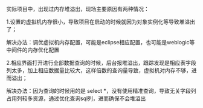 实际项目中，出现过内存堆溢出，现场主要原因有两种情况：

1.设置的虚拟机内存很小，导致项目在启动的时候就因为对象实例化等导致堆溢出了；

解决办法：调优虚拟机内存配置，可能是eclipse相应配置，也可能是weblogic等中间件的内存优化配置

2.相应界面打开进行全部数据查询的时候，后台报堆溢出，跟踪发现是相应表字段列太多，加上相应数据量比较大，这样倍数的查询量导致，虚拟机对内存不够，进而溢出；

解决办法：因为查询的时候用的是 select *，没有使用精准查询，导致无关字段列占用列较多资源，通过优化查询sql列，进而确保不会堆溢出
